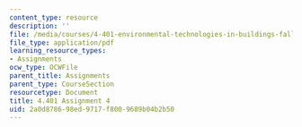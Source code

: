 ```yaml
---
content_type: resource
description: ''
file: /media/courses/4-401-environmental-technologies-in-buildings-fall-2018/2a0d878698ed9717f8009689b04b2b50_MIT4_401f18_assignment4.pdf
file_type: application/pdf
learning_resource_types:
- Assignments
ocw_type: OCWFile
parent_title: Assignments
parent_type: CourseSection
resourcetype: Document
title: 4.401 Assignment 4
uid: 2a0d8786-98ed-9717-f800-9689b04b2b50
---
```

